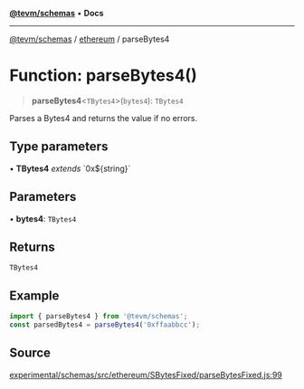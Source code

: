 [**@tevm/schemas**](../../README.md) • **Docs**

***

[@tevm/schemas](../../modules.md) / [ethereum](../README.md) / parseBytes4

# Function: parseBytes4()

> **parseBytes4**\<`TBytes4`\>(`bytes4`): `TBytes4`

Parses a Bytes4 and returns the value if no errors.

## Type parameters

• **TBytes4** *extends* \`0x$\{string\}\`

## Parameters

• **bytes4**: `TBytes4`

## Returns

`TBytes4`

## Example

```ts
import { parseBytes4 } from '@tevm/schemas';
const parsedBytes4 = parseBytes4('0xffaabbcc');
```

## Source

[experimental/schemas/src/ethereum/SBytesFixed/parseBytesFixed.js:99](https://github.com/evmts/tevm-monorepo/blob/main/experimental/schemas/src/ethereum/SBytesFixed/parseBytesFixed.js#L99)
